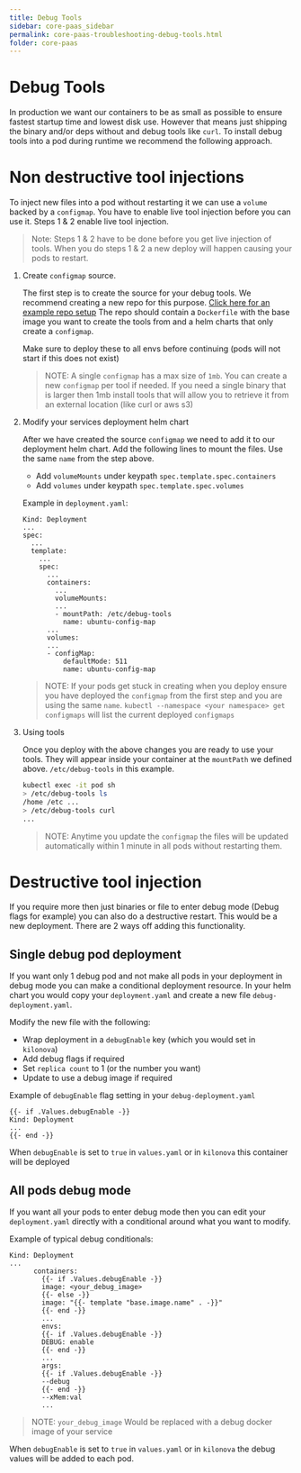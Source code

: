 ```yaml
---
title: Debug Tools 
sidebar: core-paas_sidebar
permalink: core-paas-troubleshooting-debug-tools.html
folder: core-paas
---
```

# Debug Tools

In production we want our containers to be as small as possible to ensure fastest startup time and lowest disk use.
However that means just shipping the binary and/or deps without and debug tools like `curl`.
To install debug tools into a pod during runtime we recommend the following approach.

# Non destructive tool injections

To inject new files into a pod without restarting it we can use a `volume` backed by a `configmap`.
You have to enable live tool injection before you can use it.
Steps 1 & 2 enable live tool injection.
> Note: Steps 1 & 2 have to be done before you get live injection of tools.
  When you do steps 1 & 2 a new deploy will happen causing your pods to restart.

1. Create `configmap` source.

    The first step is to create the source for your debug tools. We recommend creating a new repo for this purpose.
    [Click here for an example repo setup](https://github.com/mulesoft/core-paas-getting-started/tree/master/examples/core-paas-debug-tools)
    The repo should contain a `Dockerfile` with the base image you want to create the tools from and a helm charts that only create a `configmap`.

    Make sure to deploy these to all envs before continuing (pods will not start if this does not exist)

    > NOTE: A single `configmap` has a max size of `1mb`. You can create a new `configmap` per tool if needed. If you need a single binary that is larger then 1mb install tools that will allow you to retrieve it from an external location (like curl or aws s3)

2. Modify your services deployment helm chart

    After we have created the source `configmap` we need to add it to our deployment helm chart.
    Add the following lines to mount the files.
    Use the same `name` from the step above.
    * Add `volumeMounts` under keypath `spec.template.spec.containers`
    * Add `volumes` under keypath `spec.template.spec.volumes`

    Example in `deployment.yaml`:
    ```
    Kind: Deployment
    ...
    spec:
      ...
      template:
        ...
        spec:
          ...
          containers:
            ...
            volumeMounts:
            ...
            - mountPath: /etc/debug-tools
              name: ubuntu-config-map
          ...
          volumes:
          ...
          - configMap:
              defaultMode: 511
              name: ubuntu-config-map
    ```
    > NOTE: If your pods get stuck in creating when you deploy ensure you have deployed the `configmap` from the first step and you are using the same `name`. `kubectl --namespace <your namespace> get configmaps` will list the current deployed `configmaps`

3. Using tools

    Once you deploy with the above changes you are ready to use your tools. They will appear inside your container at the `mountPath` we defined above. `/etc/debug-tools` in this example.
    ```bash
    kubectl exec -it pod sh
    > /etc/debug-tools ls
    /home /etc ...
    > /etc/debug-tools curl
    ...
    ```

    > NOTE: Anytime you update the `configmap` the files will be updated automatically within 1 minute in all pods without restarting them.

# Destructive tool injection

If you require more then just binaries or file to enter debug mode (Debug flags for example) you can also do a destructive restart. This would be a new deployment. There are 2 ways off adding this functionality.

## Single debug pod deployment

If you want only 1 debug pod and not make all pods in your deployment in debug mode you can make a conditional deployment resource. In your helm chart you would copy your `deployment.yaml` and create a new file `debug-deployment.yaml`.

Modify the new file with the following:
* Wrap deployment in a `debugEnable` key (which you would set in `kilonova`)
* Add debug flags if required
* Set `replica count` to 1 (or the number you want)
* Update to use a debug image if required

Example of `debugEnable` flag setting in your `debug-deployment.yaml`
```
{{- if .Values.debugEnable -}}
Kind: Deployment
...
{{- end -}}
```
When `debugEnable` is set to `true` in `values.yaml` or in `kilonova` this container will be deployed

## All pods debug mode

If you want all your pods to enter debug mode then you can edit your `deployment.yaml` directly with a conditional around what you want to modify.

Example of typical debug conditionals:

```
Kind: Deployment
...
      containers:
        {{- if .Values.debugEnable -}}
        image: <your_debug_image>
        {{- else -}}
        image: "{{- template "base.image.name" . -}}"
        {{- end -}}
        ...
        envs:
        {{- if .Values.debugEnable -}}
        DEBUG: enable
        {{- end -}}
        ...
        args:
        {{- if .Values.debugEnable -}}
        --debug
        {{- end -}}
        --xMem:val
        ...
```

> NOTE: `your_debug_image` Would be replaced with a debug docker image of your service

When `debugEnable` is set to `true` in `values.yaml` or in `kilonova` the debug values will be added to each pod.
